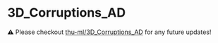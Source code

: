 # 3D_Corruptions_AD


:warning: Please checkout [thu-ml/3D_Corruptions_AD](https://github.com/thu-ml/3D_Corruptions_AD) for any future updates!
